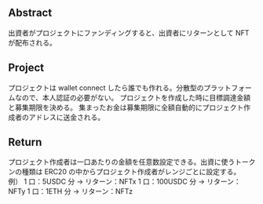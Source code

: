 ## Abstract
出資者がプロジェクトにファンディングすると、出資者にリターンとして NFT が配布される。

## Project
プロジェクトは wallet connect したら誰でも作れる。分散型のプラットフォームなので、本人認証の必要がない。
プロジェクトを作成した時に目標調達金額と募集期限を決める。
集まったお金は募集期限に全額自動的にプロジェクト作成者のアドレスに送金される。

## Return
プロジェクト作成者は一口あたりの金額を任意数設定できる。出資に使うトークンの種類は ERC20 の中からプロジェクト作成者がレンジごとに設定する。
例）
1 口：5USDC 分 → リターン：NFTx
1 口：100USDC 分 → リターン：NFTy
1 口：1ETH 分 → リターン：NFTz
